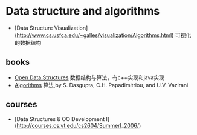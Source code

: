 Data structure and algorithms
==============

* [Data Structure Visualization] (http://www.cs.usfca.edu/~galles/visualization/Algorithms.html) 可视化的数据结构

books
-----

* [Open Data Structures](http://opendatastructures.org) 数据结构与算法，有c++实现和java实现
* [Algorithms](http://www.cs.berkeley.edu/~vazirani/algorithms.html) 算法,by S. Dasgupta, C.H. Papadimitriou, and U.V. Vazirani

courses
-------
* [Data Structures & OO Development I] (http://courses.cs.vt.edu/cs2604/SummerI_2006/)
